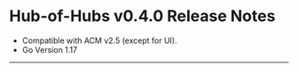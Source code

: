 Hub-of-Hubs v0.4.0 Release Notes
================================

* Compatible with ACM v2.5 (except for UI). 
* Go Version 1.17

----
